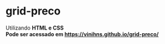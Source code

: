 # grid-preco



Utilizando __HTML e CSS__ <br>
__Pode ser acessado em https://vinihns.github.io/grid-preco/__
